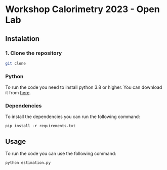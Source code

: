 # Workshop Calorimetry 2023 - Open Lab

## Instalation

### 1. Clone the repository

```bash
git clone
``````

### Python

To run the code you need to install python 3.8 or higher. You can download it from [here](https://www.python.org/downloads/).

### Dependencies

To install the dependencies you can run the following command:

```
pip install -r requirements.txt
```

## Usage

To run the code you can use the following command:

```
python estimation.py
```
